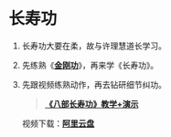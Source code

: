 # 长寿功

1. 长寿功大要在柔，故与许理慧道长学习。

1. 先练熟《[**金刚功**](https://github.com/liyi1472/approach-to-jinganggong)》，再来学《长寿功》。

2. 先跟视频练熟动作，再去钻研细节纠功。

   > [**《八部长寿功》教学+演示**](https://www.bilibili.com/video/BV1dZ4y1R7x2)
   
   视频下载：[**阿里云盘**](https://www.aliyundrive.com/s/QsEv3HCsNYs)